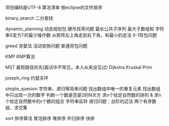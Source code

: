 项目编码是UTF-8
算法清单 
按eclipse的文件排序

binary_search
二分查找


dynamic_planning 动态规划包
硬币找零问题
最长公共子序列
最大子数组和
字符串S变为T的最少操作数
从矩阵左上角走到右下角，和最小的走法
0-1背包问题


greed 贪婪法
活动安排问题
普通背包问题


KMP
KMP算法


MST 最短路径优先(面试中不常见，本人从来没见过)
Dijkstra
Kruskal
Prim


joseph_ring
约瑟夫环


simple_quesion 字符串、递归等简单问题
找出数组中唯一的重复元素
找出数组中只出现一次的数字
判断一个数是否是2的N次方
求n个给定自然数的排列   & 求n个给定自然数中的r个数的组合
字符串反转
递归问题：台阶的迈法
两个有序数组，求交集


sort 排序算法
冒泡排序
堆排序
并归排序
快排




